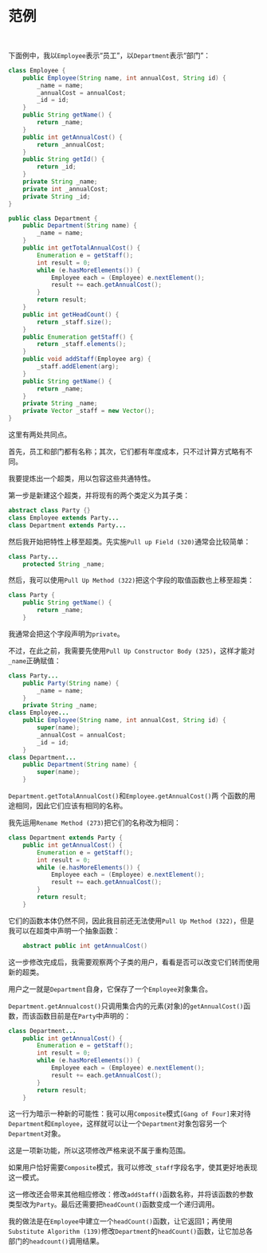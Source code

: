 # 范例

<br>

下面例中，我以`Employee`表示“员工”，以`Department`表示“部门”：

```java
class Employee {
    public Employee(String name, int annualCost, String id) {
        _name = name;
        _annualCost = annualCost;
        _id = id;
    }
    public String getName() {
        return _name;
    }
    public int getAnnualCost() {
        return _annualCost;
    }
    public String getId() {
        return _id;
    }
    private String _name;
    private int _annualCost;
    private String _id;
}

public class Department {
    public Department(String name) {
        _name = name;
    }
    public int getTotalAnnualCost() {
        Enumeration e = getStaff();
        int result = 0;
        while (e.hasMoreElements()) {
            Employee each = (Employee) e.nextElement();
            result += each.getAnnualCost();
        }
        return result;
    }
    public int getHeadCount() {
        return _staff.size();
    }
    public Enumeration getStaff() {
        return _staff.elements();
    }
    public void addStaff(Employee arg) {
        _staff.addElement(arg);
    }
    public String getName() {
        return _name;
    }
    private String _name;
    private Vector _staff = new Vector();
}
```

这里有两处共同点。

首先，员工和部门都有名称；其次，它们都有年度成本，只不过计算方式略有不同。

我要提炼出一个超类，用以包容这些共通特性。

第一步是新建这个超类，并将现有的两个类定义为其子类：

```java
abstract class Party {}
class Employee extends Party...
class Department extends Party...
```

然后我开始把特性上移至超类。先实施`Pull up Field (320)`通常会比较简单：

```java
class Party...
    protected String _name;
```

然后，我可以使用`Pull Up Method (322)`把这个字段的取值函数也上移至超类：

```java
class Party {
    public String getName() {
        return _name;
    }
```

我通常会把这个字段声明为`private`。

不过，在此之前，我需要先使用`Pull Up Constructor Body (325)`，这样才能对`_name`正确赋值：

```java
class Party...
    public Party(String name) {
        _name = name;
    }
    private String _name;
class Employee...
    public Employee(String name, int annualCost, String id) {
        super(name);
        _annualCost = annualCost;
        _id = id;
    }
class Department...
    public Department(String name) {
        super(name);
    }
```

`Department.getTotalAnnualCost()`和`Employee.getAnnualCost()`两 个函数的用途相同，因此它们应该有相同的名称。

我先运用`Rename Method (273)`把它们的名称改为相同：

```java
class Department extends Party {
    public int getAnnualCost() {
        Enumeration e = getStaff();
        int result = 0;
        while (e.hasMoreElements()) {
            Employee each = (Employee) e.nextElement();
            result += each.getAnnualCost();
        }
        return result;
    }
```

它们的函数本体仍然不同，因此我目前还无法使用`Pull Up Method (322)`，但是我可以在超类中声明一个抽象函数：

```java
    abstract public int getAnnualCost()
```

这一步修改完成后，我需要观察两个子类的用户，看看是否可以改变它们转而使用新的超类。

用户之一就是`Department`自身，它保存了一个`Employee`对象集合。

`Department.getAnnualcost()`只调用集合内的元素(对象)的`getAnnualCost()`函数，而该函数目前是在`Party`中声明的：

```java
class Department...
    public int getAnnualCost() {
        Enumeration e = getStaff();
        int result = 0;
        while (e.hasMoreElements()) {
            Employee each = (Employee) e.nextElement();
            result += each.getAnnualCost();
        }
        return result;
    }
```

这一行为暗示一种新的可能性：我可以用`Composite`模式`[Gang of Four]`来对待`Department`和`Employee`，这样就可以让一个`Department`对象包容另一个 `Department`对象。

这是一项新功能，所以这项修改严格来说不属于重构范围。

如果用户恰好需要`Composite`模式，我可以修改`_staff`字段名字，使其更好地表现这一模式。

这一修改还会带来其他相应修改：修改`addStaff()`函数名称，并将该函数的参数类型改为`Party`。最后还需要把`headCount()`函数变成一个递归调用。

我的做法是在`Employee`中建立一个`headCount()`函数，让它返回1；再使用`Substitute Algorithm (139)`修改`Department`的`headCount()`函数，让它加总各部门的`headcount()`调用结果。

<br>

